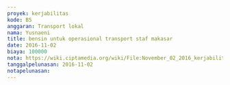 ```yaml
---
proyek: kerjabilitas
kode: B5
anggaran: Transport lokal
nama: Yusnaeni
title: bensin untuk operasional transport staf makasar
date: 2016-11-02
biaya: 100000
nota: https://wiki.ciptamedia.org/wiki/File:November_02_2016_kerjabilitas_B5_bensin_neni.jpg
tanggalpelunasan: 2016-11-02
notapelunasan:
---
```

